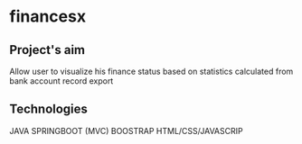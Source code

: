 # financesx
## Project's aim
Allow user to visualize his finance status based on statistics calculated from bank account record export
## Technologies
JAVA
SPRINGBOOT (MVC)
BOOSTRAP
HTML/CSS/JAVASCRIP
